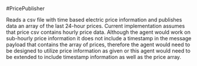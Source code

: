 #PricePublisher

Reads a csv file with time based electric price information and publishes data 
an array of the last 24-hour prices.  Current implementation assumes that price 
csv contains hourly price data.  Although the agent would work on sub-hourly 
price information it does not include a timestamp in the message payload that 
contains the array of prices, therefore the agent would need to be designed 
to utilize price information as given or this agent would need to be extended 
to include timestamp information as well as the price array.